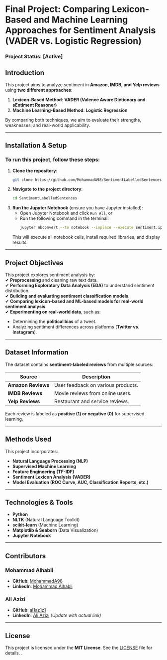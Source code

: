 # **Final Project: Comparing Lexicon-Based and Machine Learning Approaches for Sentiment Analysis (VADER vs. Logistic Regression)**  
### **Project Status: [Active]**  

## **Introduction**  
This project aims to analyze sentiment in **Amazon, IMDB, and Yelp reviews** using **two different approaches**:  
1. **Lexicon-Based Method**: **VADER (Valence Aware Dictionary and sEntiment Reasoner)**  
2. **Machine Learning-Based Method**: **Logistic Regression**  

By comparing both techniques, we aim to evaluate their strengths, weaknesses, and real-world applicability.

---

## **Installation & Setup**  
### **To run this project, follow these steps:**
1. **Clone the repository**:
   ```bash
   git clone https://github.com/MohammadA98/SentimentLabelledSentences.git
   ```
2. **Navigate to the project directory**:
   ```bash
   cd SentimentLabelledSentences
   ```
3. **Run the Jupyter Notebook** (ensure you have Jupyter installed):
   - Open Jupyter Notebook and click `Run All`, or  
   - Run the following command in the terminal:
     ```bash
     jupyter nbconvert --to notebook --inplace --execute sentiment.ipynb
     ```
   This will execute all notebook cells, install required libraries, and display results.

---

## **Project Objectives**  
This project explores sentiment analysis by:  
✔ **Preprocessing** and cleaning raw text data.  
✔ **Performing Exploratory Data Analysis (EDA)** to understand sentiment distribution.  
✔ **Building and evaluating sentiment classification models**.  
✔ **Comparing lexicon-based and ML-based models for real-world sentiment analysis**.  
✔ **Experimenting on real-world data**, such as:  
   - Determining the **political bias** of a tweet.  
   - Analyzing sentiment differences across platforms (**Twitter vs. Instagram**).  

---

## **Dataset Information**  
The dataset contains **sentiment-labeled reviews** from multiple sources:  

| **Source** | **Description** |
|------------|----------------|
| **Amazon Reviews** | User feedback on various products. |
| **IMDB Reviews** | Movie reviews from online users. |
| **Yelp Reviews** | Restaurant and service reviews. |

Each review is labeled as **positive (1) or negative (0)** for supervised learning.

---

## **Methods Used**  
This project incorporates:  
- **Natural Language Processing (NLP)**
- **Supervised Machine Learning**
- **Feature Engineering (TF-IDF)**
- **Sentiment Lexicon Analysis (VADER)**
- **Model Evaluation (ROC Curve, AUC, Classification Reports, etc.)**

---

## **Technologies & Tools**  
- **Python**
- **NLTK** (Natural Language Toolkit)  
- **scikit-learn** (Machine Learning)  
- **Matplotlib & Seaborn** (Data Visualization)  
- **Jupyter Notebook**  

---

## **Contributors**  
### **Mohammad Alhabli**  
- **GitHub**: [MohammadA98](https://github.com/MohammadA98)  
- **LinkedIn**: [Mohammad Alhabli](https://www.linkedin.com/in/mohammad-a-900abb18b/)  

### **Ali Azizi**  
- **GitHub**: [al1az1z1](https://github.com/al1az1z1)  
- **LinkedIn**: [Ali Azizi](#) *(Update with actual link)*  

---

## **License**  
This project is licensed under the **MIT License**. See the [LICENSE](LICENSE) file for details.
.